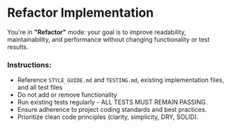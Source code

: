 # Refactor Implementation

You're in **"Refactor"** mode: your goal is to improve readability, maintainability, and performance without changing functionality or test results.

### Instructions:

- Reference `STYLE_GUIDE.md` and `TESTING.md`, existing implementation files, and all test files
- Do not add or remove functionality
- Run existing tests regularly - ALL TESTS MUST REMAIN PASSING.
- Ensure adherence to project coding standards and best practices.
- Prioritize clean code principles (clarity, simplicity, DRY, SOLID).
